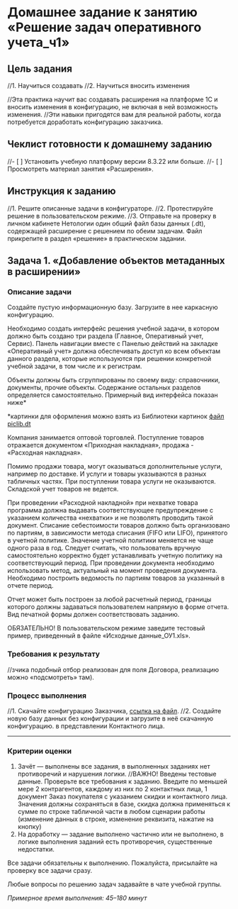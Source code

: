 # Домашнее задание к занятию «Решение задач оперативного учета_ч1»

## Цель задания

//1. Научиться создавать 
//2. Научиться вносить изменения 

//Эта практика научит вас создавать расширения на платформе 1С и вносить изменения в конфигурацию, не включая в ней возможность изменения. 
//Эти навыки пригодятся вам для реальной работы, когда потребуется доработать конфигурацию заказчика.

## Чеклист готовности к домашнему заданию

//- [ ] Установить учебную платформу версии 8.3.22 или больше.
//- [ ] Просмотреть материал занятия «Расширения».

## Инструкция к заданию

//1. Решите описанные задачи в конфигураторе.
//2. Протестируйте решение в пользовательском режиме.
//3. Отправьте на проверку в личном кабинете Нетологии один общий файл базы данных (.dt), содержащей расширение с решением по обеим задачам. Файл прикрепите в раздел «решение» в практическом задании.

## Задача 1. «Добавление объектов метаданных в расширении»

### Описание задачи
Создайте пустую информационную базу.
Загрузите в нее каркасную конфигурацию.

Необходимо создать интерфейс решения учебной задачи, в котором должно быть создано три раздела (Главное, Оперативный учет, Сервис). 
Панель навигации вместе с Панелью действий на закладке «Оперативный учет» должна обеспечивать доступ ко всем объектам данного раздела, 
которые используются при решении конкретной учебной задачи, в том числе и к регистрам. 

Объекты должны быть сгруппированы по своему виду: справочники, документы, прочие объекты. Содержание остальных разделов определяется самостоятельно. 
Примерный вид интерфейса показан ниже*




*картинки для оформления можно взять из Библиотеки картинок [файл piclib.dt](OCPS/piclib.dt)

Компания занимается оптовой торговлей. 
Поступление товаров отражается документом «Приходная накладная», продажа - «Расходная накладная». 

Помимо продажи товара, могут оказываться дополнительные услуги, например по доставке. И услуги и товары указываются в разных табличных частях. При поступлении товара услуги не оказываются. 
Складской учет товаров не ведется. 

При проведении «Расходной накладной» при нехватке товара программа должна выдавать соответствующее предупреждение с указанием количества «нехватки» и не позволять проводить такой документ.
Списание себестоимости товаров должно быть организовано по партиям, в зависимости метода списания (FIFO или LIFO), принятого в учетной политике. 
Значение учетной политики меняется не чаще одного раза в год. Следует считать, что пользователь вручную самостоятельно корректно будет устанавливать учетную политику на соответствующий период. При проведении документа необходимо использовать метод, актуальный на момент проведения документа.
Необходимо построить ведомость по партиям товаров за указанный в отчете период.


Отчет может быть построен за любой расчетный период, границы которого должны задаваться пользователем напрямую в форме отчета. 
Вид печатной формы должен соответствовать заданию.

ОБЯЗАТЕЛЬНО! В пользовательском режиме заведите тестовый пример, приведенный в файле «Исходные данные_ОУ1.xls».







### Требования к результату
//зчика подобный отбор реализован для поля Договора, реализацию можно «подсмотреть» там).

### Процесс выполнения
//1. Скачайте конфигурацию Заказчика, [ссылка на файл](https://drive.google.com/file/d/17velhOfjXj6Ss9HIgKW5C3BridS8RfwJ/view?usp=share_link).
//2. Создайте новую базу данных без конфигурации и загрузите в неё скачанную конфигурацию.
 в представлении Контактного лица.



------

### Критерии оценки

1. Зачёт — выполнены все задания, в выполненных заданиях нет противоречий и нарушения логики. 
//ВАЖНО! Введены тестовые данные. Проверьте все требования к заданию. Введите по меньшей мере 2 контрагентов, каждому из них по 2 контактных лица, 1 документ Заказ покупателя с указанием скидки и контактного лица. Значения должны сохраняться в базе, скидка должна применяться к сумме по строке табличной части в любом сценарии работы (изменение данных в строке, изменение реквизита, нажатие на кнопку)
3. На доработку — задание выполнено частично или не выполнено, в логике выполнения заданий есть противоречия, существенные недостатки.

Все задачи обязательны к выполнению. Пожалуйста, присылайте на проверку все задачи сразу.

Любые вопросы по решению задач задавайте в чате учебной группы.

*Примерное время выполнения: 45–180 минут*
